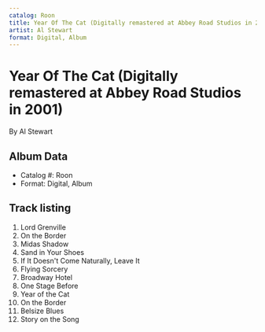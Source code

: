 ```yaml
---
catalog: Roon
title: Year Of The Cat (Digitally remastered at Abbey Road Studios in 2001)
artist: Al Stewart
format: Digital, Album
---
```


# Year Of The Cat (Digitally remastered at Abbey Road Studios in 2001)

By Al Stewart

## Album Data

- Catalog #: Roon
- Format: Digital, Album


## Track listing


1. Lord Grenville
2. On the Border
3. Midas Shadow
4. Sand in Your Shoes
5. If It Doesn't Come Naturally, Leave It
6. Flying Sorcery
7. Broadway Hotel
8. One Stage Before
9. Year of the Cat
10. On the Border
11. Belsize Blues
12. Story on the Song

